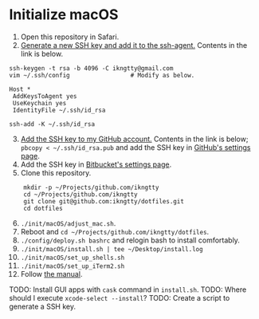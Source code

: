 # Initialize macOS
1.  Open this repository in Safari.
2.  [Generate a new SSH key and add it to the ssh-agent.](https://help.github.com/articles/generating-a-new-ssh-key-and-adding-it-to-the-ssh-agent/)
    Contents in the link is below.
```
ssh-keygen -t rsa -b 4096 -C ikngtty@gmail.com
vim ~/.ssh/config                 # Modify as below.
```
```
Host *
 AddKeysToAgent yes
 UseKeychain yes
 IdentityFile ~/.ssh/id_rsa
```
```
ssh-add -K ~/.ssh/id_rsa
```
3.  [Add the SSH key to my GitHub account.](https://help.github.com/articles/adding-a-new-ssh-key-to-your-github-account/)
    Contents in the link is below;
    `pbcopy < ~/.ssh/id_rsa.pub` and add the SSH key in [GitHub's settings page](https://github.com/settings/keys).
4.  Add the SSH key in [Bitbucket's settings page](https://bitbucket.org/account/user/ikngtty/ssh-keys/).
5.  Clone this repository.
```
    mkdir -p ~/Projects/github.com/ikngtty
    cd ~/Projects/github.com/ikngtty
    git clone git@github.com:ikngtty/dotfiles.git
    cd dotfiles
```
6.  `./init/macOS/adjust_mac.sh`.
7.  Reboot and `cd ~/Projects/github.com/ikngtty/dotfiles`.
8.  `./config/deploy.sh bashrc` and relogin bash to install comfortably.
9.  `./init/macOS/install.sh | tee ~/Desktop/install.log`
10. `./init/macOS/set_up_shells.sh`
11. `./init/macOS/set_up_iTerm2.sh`
12. Follow [the manual](./manual.md).

TODO: Install GUI apps with `cask` command in `install.sh`.
TODO: Where should I execute `xcode-select --install`?
TODO: Create a script to generate a SSH key.
